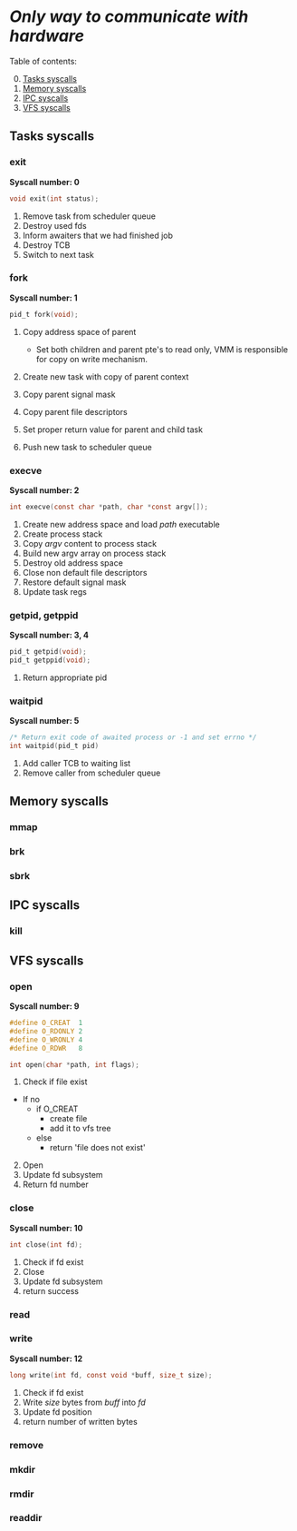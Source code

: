 # ***Only way to communicate with hardware***
Table of contents:   

0. [Tasks syscalls](#tasks-syscalls)     
1. [Memory syscalls](#memory-syscalls)      
2. [IPC syscalls](#ipc-syscalls)      
3. [VFS syscalls](#vfs-syscalls)      

## Tasks syscalls
### exit
**Syscall number: 0**   
```c
void exit(int status);
```
1. Remove task from scheduler queue   
2. Destroy used fds   
3. Inform awaiters that we had finished job   
4. Destroy TCB   
5. Switch to next task   


### fork
**Syscall number: 1**   
```c
pid_t fork(void);
```
1. Copy address space of parent   
    - Set both children and parent pte's to read only, VMM is responsible for copy on write mechanism.   

2. Create new task with copy of parent context   
3. Copy parent signal mask   
4. Copy parent file descriptors   
5. Set proper return value for parent and child task   
6. Push new task to scheduler queue   

### execve
**Syscall number: 2**   
```c
int execve(const char *path, char *const argv[]);
```
1. Create new address space and load _path_ executable   
2. Create process stack   
3. Copy _argv_ content to process stack   
4. Build new argv array on process stack
5. Destroy old address space   
6. Close non default file descriptors   
7. Restore default signal mask   
8. Update task regs   

### getpid, getppid
**Syscall number: 3, 4**   
```c
pid_t getpid(void);
pid_t getppid(void);
```
1. Return appropriate pid

### waitpid
**Syscall number: 5**   
```c
/* Return exit code of awaited process or -1 and set errno */
int waitpid(pid_t pid)
```
1. Add caller TCB to waiting list   
2. Remove caller from scheduler queue   

## Memory syscalls
### mmap
### brk
### sbrk

## IPC syscalls
### kill

## VFS syscalls
### open
**Syscall number: 9**   
```c
#define O_CREAT  1
#define O_RDONLY 2
#define O_WRONLY 4
#define O_RDWR	 8

int open(char *path, int flags);
```

1. Check if file exist   
- If no   
    - if O_CREAT   
        - create file   
        - add it to vfs tree
    - else   
        - return 'file does not exist'    

2. Open
3. Update fd subsystem
4. Return fd number

### close
**Syscall number: 10**   
```c
int close(int fd);
```
1. Check if fd exist
2. Close
3. Update fd subsystem
4. return success

### read
### write
**Syscall number: 12**
```c
long write(int fd, const void *buff, size_t size);
```
1. Check if fd exist
2. Write _size_ bytes from _buff_ into _fd_
3. Update fd position
4. return number of written bytes 

### remove
### mkdir
### rmdir
### readdir